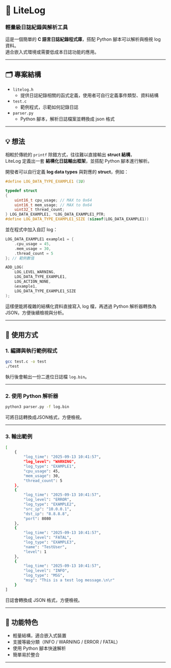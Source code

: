 # 📒 LiteLog
### 輕量級日誌紀錄與解析工具

這是一個簡單的 **C 語言日誌紀錄程式庫**，搭配 Python 腳本可以解析與檢視 log 資料。  
適合嵌入式環境或需要低成本日誌功能的應用。

---

## 🗂️ 專案結構
- `litelog.h`  
  - 提供日誌紀錄相關的函式定義，使用者可自行定義事件類型、資料結構
- `test.c`  
  - 範例程式，示範如何記錄日誌
- `parser.py`  
  - Python 腳本，解析日誌檔案並轉換成 json 格式

---

## 💡 想法
相較於傳統的 `printf` 除錯方式，往往難以直接輸出 **struct 結構**，  
LiteLog 定義出一套 **結構化日誌輸出框架**，並搭配 Python 腳本進行解析。  

開發者可以自行定義 **log data types** 與對應的 **struct**，例如：

```c
#define LOG_DATA_TYPE_EXAMPLE1 (1U)

typedef struct
{
    uint16_t cpu_usage; // MAX to 0x64
    uint16_t mem_usage; // MAX to 0x64
    uint32_t thread_count;
} LOG_DATA_EXAMPLE1, *LOG_DATA_EXAMPLE1_PTR;
#define LOG_DATA_TYPE_EXAMPLE1_SIZE (sizeof(LOG_DATA_EXAMPLE1))
```

並在程式中加入自訂 log：

```c
LOG_DATA_EXAMPLE1 example1 = {
    .cpu_usage = 45,
    .mem_usage = 30,
    .thread_count = 5
}; // 範例數值

ADD_LOG(
    LOG_LEVEL_WARNING,
    LOG_DATA_TYPE_EXAMPLE1,
    LOG_ACTION_NONE,
    &example1,
    LOG_DATA_TYPE_EXAMPLE1_SIZE
);
```

這樣便能將複雜的結構化資料直接寫入 log 檔，再透過 Python 解析器轉換為 JSON，方便後續檢視與分析。  

---

## 🚀 使用方式

### 1. 編譯與執行範例程式
```bash
gcc test.c -o test
./test
```

執行後會輸出一份二進位日誌檔 `log.bin`。

---

### 2. 使用 Python 解析器
```bash
python3 parser.py -f log.bin
```

可將日誌轉換成JSON格式，方便檢視。

---

### 3. 輸出範例
```bash
[
    {
        "log_time": "2025-09-13 10:41:57",
        "log_level": "WARNING",
        "log_type": "EXAMPLE1",
        "cpu_usage": 45,
        "mem_usage": 30,
        "thread_count": 5
    },
    {
        "log_time": "2025-09-13 10:41:57",
        "log_level": "ERROR",
        "log_type": "EXAMPLE2",
        "src_ip": "10.0.0.1",
        "dst_ip": "8.8.8.8",
        "port": 8080
    },
    {
        "log_time": "2025-09-13 10:41:57",
        "log_level": "FATAL",
        "log_type": "EXAMPLE3",
        "name": "TestUser",
        "level": 1
    },
    {
        "log_time": "2025-09-13 10:41:57",
        "log_level": "INFO",
        "log_type": "MSG",
        "msg": "This is a test log message.\n\r"
    }
]
```

日誌會轉換成 JSON 格式，方便檢視。

---

## 📝 功能特色
- 輕量結構，適合嵌入式裝置  
- 支援等級分類（INFO / WARNING / ERROR / FATAL）  
- 使用 Python 腳本快速解析  
- 簡單易於整合  

---
